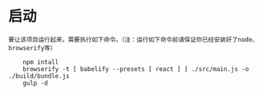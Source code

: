 # 启动
	要让该项目运行起来，需要执行如下命令。（注：运行如下命令前请保证你已经安装好了node、browserify等）
	
		npm intall
		browserify -t [ babelify --presets [ react ] ] ./src/main.js -o ./build/bundle.js
		gulp -d